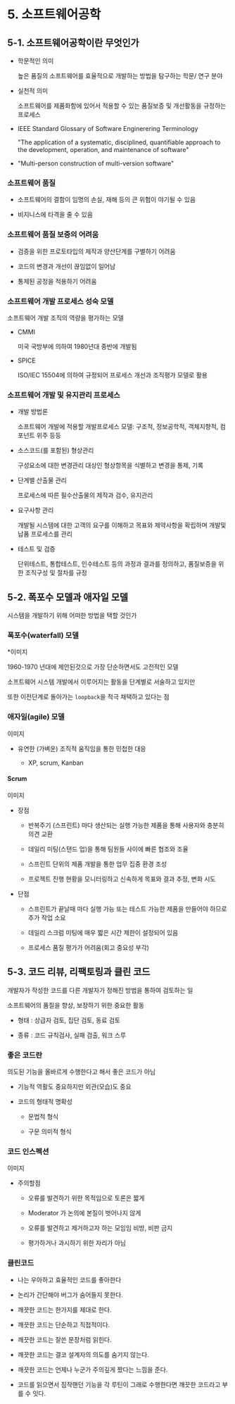# 5. 소프트웨어공학

## 5-1. 소프트웨어공학이란 무엇인가

- 학문적인 의미

  높은 품질의 소프트웨어를 효율적으로 개발하는 방법을 탐구하는 학문/ 연구 분야

- 실천적 의미

  소프트웨어를 제품화함에 있어서 적용할 수 있는 품질보증 및 개선활동을 규정하는 프로세스

- IEEE Standard Glossary of Software Enginerering Terminology

  "The application of a systematic, disciplined, quantifiable approach to the development, operation, and maintenance of software"

- "Multi-person construction of multi-version software"

### 소프트웨어 품질

- 소프트웨어의 결함이 임명의 손실, 재해 등의 큰 위험이 야기될 수 있음

- 비지니스에 타격을 줄 수 있음

### 소프트웨어 품질 보증의 어려움

- 검증을 위한 프로토타입의 제작과 양산단계를 구별하기 어려움

- 코드의 변경과 개선이 끊임없이 일어남

- 통제된 공정을 적용하기 어려움

### 소프트웨어 개발 프로세스 성숙 모델

소프트웨어 개발 조직의 역량을 평가하는 모델

- CMMI

  미국 국방부에 의하여 1980년대 중반에 개발됨

- SPICE

  ISO/IEC 15504에 의하여 규정되어 프로세스 개선과 조직평가 모델로 활용

### 소프트웨어 개발 및 유지관리 프로세스

- 개발 방법론

  소프트웨어 개발에 적용할 개발프로세스 모델: 구조적, 정보공학적, 객체지향적, 컴포넌트 위주 등등

- 소스코드(를 포함된) 형상관리

  구성요소에 대한 변경관리 대상인 형상항목을 식별하고 변경을 통제, 기록

- 단계별 산출물 관리

  프로세스에 따른 필수산출물의 제작과 검수, 유지관리

- 요구사항 관리

  개발될 시스템에 대한 고객의 요구를 이해하고 목표와 제약사항을 확립하며 개발및 납품 프로세스를 관리

- 테스트 및 검증

  단위테스트, 통합테스트, 인수테스트 등의 과정과 결과를 정의하고, 품질보증을 위한 조직구성 및 절차를 규정

## 5-2. 폭포수 모델과 애자일 모델

시스템을 개발하기 위해 어떠한 방법을 택할 것인가

### 폭포수(waterfall) 모델

\*이미지

1960-1970 년대에 제안된것으로 가장 단순하면서도 고전적인 모델

소프트웨어 시스템 개발에서 이루어지는 활동을 단계별로 서술하고 있지만

또한 이전단계로 돌아가는 `loopback`을 적극 채택하고 있다는 점

### 애자일(agile) 모델

이미지

- 유연한 (가벼운) 조직적 움직임을 통한 민첩한 대응

  - XP, scrum, Kanban

#### Scrum

이미지

- 장점

  - 반복주기 (스프린트) 마다 생산되는 실행 가능한 제품을 통해 사용자와 충분히 의견 교환

  - 데일리 미팅(스탠드 업)을 통해 팀원들 사이에 빠른 협조와 조율

  - 스프린트 단위의 제품 개발을 통한 업무 집중 환경 조성

  - 프로젝트 진행 현황을 모니터링하고 신속하게 목표와 결과 추정, 변화 시도

- 단점

  - 스프린트가 끝날때 마다 실행 가능 또는 테스트 가능한 제품을 만들어야 하므로 추가 작업 소요

  - 데일리 스크럼 미팅에 매우 짧은 시간 제한이 설정되어 있음

  - 프로세스 품질 평가가 어려움(회고 중요성 부각)

## 5-3. 코드 리뷰, 리팩토링과 클린 코드

개발자가 작성한 코드를 다른 개발자가 정해진 방법을 통하여 검토하는 일

소프트웨어의 품질을 향상, 보장하기 위한 중요한 활동

- 형태 : 상급자 검토, 집단 검토, 동료 검토

- 종류 : 코드 규칙검사, 실패 검출, 워크 스루

### 좋은 코드란

의도된 기능을 올바르게 수행한다고 해서 좋은 코드가 아님

- 기능적 역활도 중요하지만 외관(모습)도 중요

- 코드의 형태적 명확성

  - 문법적 형식

  - 구문 의미적 형식

### 코드 인스펙션

이미지

- 주의할점

  - 오류를 발견하기 위한 목적임으로 토론은 짧게

  - Moderator 가 논의에 본질이 벗어나지 않게

  - 오류를 발견하고 제거하고자 하는 모임임 비방, 비판 금지

  - 평가하거나 과시하기 위한 자리가 아님

### 클린코드

- 나는 우아하고 효율적인 코드를 좋아한다

- 논리가 간단해야 버그가 숨어들지 못한다.

- 깨끗한 코드는 한가지를 제대로 한다.

- 깨끗한 코드는 단순하고 직접적이다.

- 깨끗한 코드는 잘쓴 문장처럼 읽힌다.

- 깨끗한 코드는 결코 설계자의 의도를 숨기지 않는다.

- 깨끗한 코드는 언제나 누군가 주의깊게 짰다는 느낌을 준다.

- 코드를 읽으면서 짐작핸던 기능을 각 루틴이 그래로 수행한다면 깨끗한 코드라고 부를 수 잇다.
